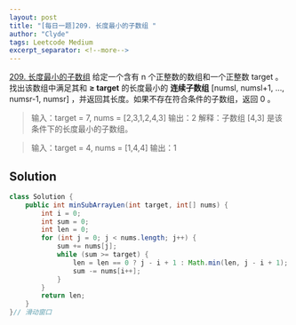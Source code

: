 ```yaml
---
layout: post
title: "[每日一题]209. 长度最小的子数组 "
author: "Clyde"
tags: Leetcode Medium
excerpt_separator: <!--more-->
---
```


[209. 长度最小的子数组](https://leetcode.cn/problems/minimum-size-subarray-sum/)   给定一个含有 n 个正整数的数组和一个正整数 target 。找出该数组中满足其和 **≥ target** 的长度最小的 **连续子数组** [numsl, numsl+1, ..., numsr-1, numsr] ，并返回其长度。如果不存在符合条件的子数组，返回 0 。<!--more-->

> 输入：target = 7, nums = [2,3,1,2,4,3]
> 输出：2
> 解释：子数组 [4,3] 是该条件下的长度最小的子数组。

> 输入：target = 4, nums = [1,4,4]
> 输出：1


## Solution 

```java
class Solution {
    public int minSubArrayLen(int target, int[] nums) {
        int i = 0;
        int sum = 0;
        int len = 0;
        for (int j = 0; j < nums.length; j++) {
            sum += nums[j];
            while (sum >= target) {
                len = len == 0 ? j - i + 1 : Math.min(len, j - i + 1);
                sum -= nums[i++];
            }
        }
        return len;
    }
}// 滑动窗口
```

